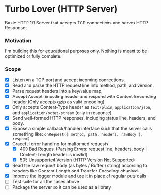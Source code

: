 # Turbo Lover (HTTP Server) 

Basic HTTP 1/1 Server that accepts TCP connections and serves HTTP Responses.

### Motivation

I'm building this for educational purposes only. Nothing is meant to be optimized or fully complete. 

### Scope

- [x] Listen on a TCP port and accept incoming connections.
- [x] Read and parse the HTTP request line into method, path, and version.
- [x] Parse request headers into a key/value map.
- [x] Accept Accept-Encoding header and respond with Content-Enconding header (Only accepts gzip as valid encoding)
- [x] Only accepts Content-Type header as `text/plain`, `application/json`, and `application/octet-stream` (only in response)
- [x] Send well-formed HTTP responses, including status line, headers, and body.
- [x] Expose a simple callback/handler interface such that the server calls something like: `onRequest({ method, path, headers, rawBody }, respond)`
- [x] Graceful error handling for malformed requests
    - [x] 400 Bad Request (Parsing Errors: request line, headers, body | Content-Length header is invalid) 
    - [x] 505 Unsupported Version (HTTP Version Not Supported)
- [x] Read the raw request body (as bytes / Buffer / string) according to headers like Content-Length and Transfer-Encoding: chunked.
- [x] Improve the logger module and use it in place of regular puts calls
- [ ] Test suite for all the cases above
- [ ] Package the server so it can be used as a library
